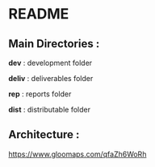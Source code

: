 README 
=================

Main Directories :
-----------------

**dev** : development folder

**deliv** : deliverables folder

**rep** : reports folder

**dist** : distributable folder

Architecture :
-----------------
https://www.gloomaps.com/qfaZh6WoRh
